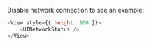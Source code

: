Disable network connection to see an example:

```js
<View style={{ height: 100 }}>
    <UINetworkStatus />
</View>
```
